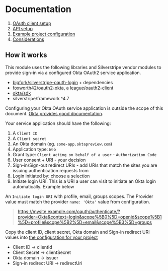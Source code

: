 # Documentation

1. [OAuth client setup](./002_oauth_login.md)
1. [API setup](./003_okta_api.md)
1. [Example project configuration](./004_example_project_configuration.md)
1. [Considerations](./099_considerations.md)

## How it works

This module uses the following libraries and Silverstripe vendor modules to provide sign-in via a configured Okta OAuth2 service application.

+ [bigfork/silverstripe-oauth-login](https://github.com/bigfork/silverstripe-oauth-login) + dependencies
+ [foxworth42/oauth2-okta](https://github.com/foxworth42/oauth2-okta), a [league/oauth2-client](https://github.com/thephpleague/oauth2-client)
+ [okta/sdk](https://github.com/okta/okta-sdk-php)
+ silverstripe/framework ^4.7

Configuring your Okta OAuth service application is outside the scope of this document. [Okta provides good documentation](https://developer.okta.com/docs/guides/implement-oauth-for-okta/create-oauth-app/).

Your service application should have the following:

1. A `Client ID`
1. A `Client secret`
1. An Okta domain (eg. `some-app.oktapreview.com`)
1. Application type: `Web`
1. Grant type: `Client acting on behalf of a user` - `Authorization Code`
1. User consent + URI - your decision
1. Sign-in/Sign-out redirect URIs - add URIs that match the sites you are issuing authentication requests from
1. Login initiated by: choose a selection
1. Initiate login URI. This is a URI a user can visit to initiate an Okta login automatically. Example below

An `Initiate login URI` with profile, email, groups scopes. The Provider value must match the provider `name: 'Okta'` value from configuration.

> https://mysite.example.com/oauth/authenticate/?provider=Okta&context=login&scope%5B0%5D=openid&scope%5B1%5D=profile&scope%5B2%5D=email&scope%5B3%5D=groups

Copy the client ID, client secret, Okta domain and Sign-in redirect URI values into [the configuration for your project](./004_example_project_configuration.md)

+ Client ID -> clientId
+ Client Secret -> clientSecret
+ Okta domain -> issuer
+ Sign-in redirect URI -> redirectUri
